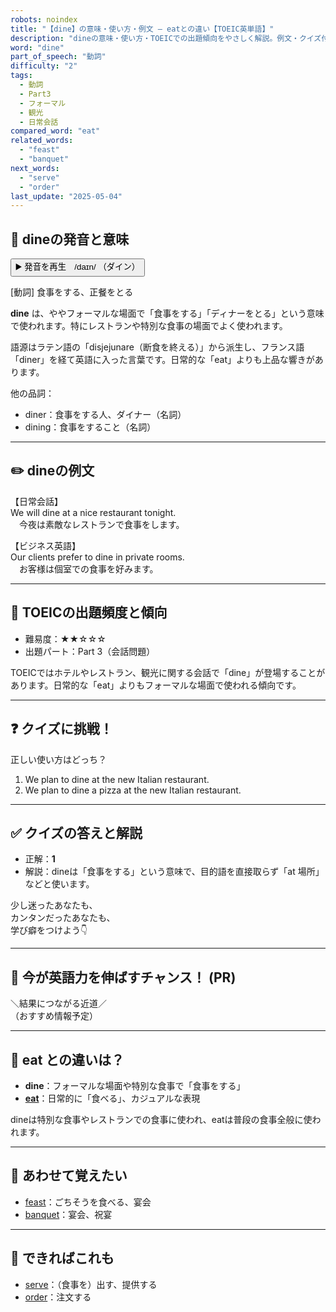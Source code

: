 ```yaml
---
robots: noindex
title: "【dine】の意味・使い方・例文 ― eatとの違い【TOEIC英単語】"
description: "dineの意味・使い方・TOEICでの出題傾向をやさしく解説。例文・クイズ付きでeatとの違いもわかりやすく学べます。"
word: "dine"
part_of_speech: "動詞"
difficulty: "2"
tags:
  - 動詞
  - Part3
  - フォーマル
  - 観光
  - 日常会話
compared_word: "eat"
related_words:
  - "feast"
  - "banquet"
next_words:
  - "serve"
  - "order"
last_update: "2025-05-04"
---
```


## 🔰 dineの発音と意味

<button class="play-audio" onclick="playTTS('dine')">
  <span class="play-audio-main">
    ▶️ 発音を再生　/daɪn/
  </span>
  <span class="play-audio-sub">
    （ダイン）
  </span>
</button>

[動詞] 食事をする、正餐をとる

**dine** は、ややフォーマルな場面で「食事をする」「ディナーをとる」という意味で使われます。特にレストランや特別な食事の場面でよく使われます。

語源はラテン語の「disjejunare（断食を終える）」から派生し、フランス語「diner」を経て英語に入った言葉です。日常的な「eat」よりも上品な響きがあります。

他の品詞：  
- diner：食事をする人、ダイナー（名詞）
- dining：食事をすること（名詞）

---

## ✏️ dineの例文

【日常会話】  
We will dine at a nice restaurant tonight.  
　今夜は素敵なレストランで食事をします。

【ビジネス英語】  
Our clients prefer to dine in private rooms.  
　お客様は個室での食事を好みます。

---

## 🎯 TOEICの出題頻度と傾向

- 難易度：★★☆☆☆
- 出題パート：Part 3（会話問題）

TOEICではホテルやレストラン、観光に関する会話で「dine」が登場することがあります。日常的な「eat」よりもフォーマルな場面で使われる傾向です。

---

## ❓ クイズに挑戦！

正しい使い方はどっち？

1. We plan to dine at the new Italian restaurant.  
2. We plan to dine a pizza at the new Italian restaurant.

---

## ✅ クイズの答えと解説

- 正解：**1**
- 解説：dineは「食事をする」という意味で、目的語を直接取らず「at 場所」などと使います。

少し迷ったあなたも、  
カンタンだったあなたも、  
学び癖をつけよう👇️

---

## 🚀 今が英語力を伸ばすチャンス！ (PR)

<div class="info-center">
＼結果につながる近道／<br>  
（おすすめ情報予定）
</div>

---

## 🤔  eat との違いは？

- **dine**：フォーマルな場面や特別な食事で「食事をする」
- **[eat](/eat)**：日常的に「食べる」、カジュアルな表現

dineは特別な食事やレストランでの食事に使われ、eatは普段の食事全般に使われます。

---

## 🧩 あわせて覚えたい

- [feast](/feast)：ごちそうを食べる、宴会
- [banquet](/banquet)：宴会、祝宴

---

## 📖 できればこれも

- [serve](/serve)：（食事を）出す、提供する
- [order](/order)：注文する

<!-- cvid: aid28_bid32 -->
